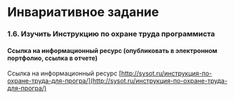 # Инвариативное задание
### 1.6. Изучить Инструкцию по охране труда программиста

#### Ссылка на информационный ресурс (опубликовать в электронном портфолио, ссылка в отчете)



Ссылка на информационный ресурс [http://sysot.ru/инструкция-по-охране-труда-для-програ/](http://sysot.ru/инструкция-по-охране-труда-для-програ/)
